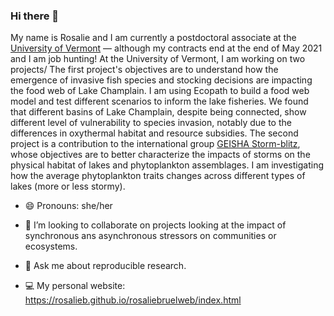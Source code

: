 ### Hi there 👋

My name is Rosalie and I am currently a postdoctoral associate at the [University of Vermont](https://www.uvm.edu/rsenr) — although my contracts end at the end of May 2021 and I am job hunting!
At the University of Vermont, I am working on two projects/ The first project's objectives are to understand how the emergence of invasive fish species and stocking decisions are impacting the food web of Lake Champlain. I am using Ecopath to build a food web model and test different scenarios to inform the lake fisheries. We found that different basins of Lake Champlain, despite being connected, show different level of vulnerability to species invasion, notably due to the differences in oxythermal habitat and resource subsidies. The second project is a contribution to the international group [GEISHA Storm-blitz](https://www.geisha-stormblitz.fr), whose objectives are to better characterize the impacts of storms on the physical habitat of lakes and phytoplankton assemblages. I am investigating how the average phytoplankton traits changes across different types of lakes (more or less stormy). 

- 😄 Pronouns: she/her

- 👯 I’m looking to collaborate on projects looking at the impact of synchronous ans asynchronous stressors on communities or ecosystems.

- 💬 Ask me about reproducible research.

- 💻 My personal website: https://rosalieb.github.io/rosaliebruelweb/index.html

<!--
**rosalieb/rosalieb** is a ✨ _special_ ✨ repository because its `README.md` (this file) appears on your GitHub profile.

Here are some ideas to get you started:

- 🔭 I’m currently working on ...
- 🌱 I’m currently learning ...
- 👯 I’m looking to collaborate on ...
- 🤔 I’m looking for help with ...
- 💬 Ask me about ...
- 📫 How to reach me: ...
- 😄 Pronouns: she/her
- ⚡ Fun fact: ...
- 💻 My personal website: https://rosalieb.github.io/rosaliebruelweb/index.html
-->
